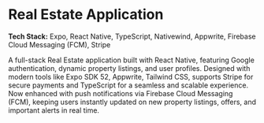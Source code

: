 # Real Estate Application  

**Tech Stack:** Expo, React Native, TypeScript, Nativewind, Appwrite, Firebase Cloud Messaging (FCM), Stripe

A full-stack Real Estate application built with React Native, featuring Google authentication, dynamic property listings, and user profiles. Designed with modern tools like Expo SDK 52, Appwrite, Tailwind CSS, supports Stripe for secure payments and TypeScript for a seamless and scalable experience. Now enhanced with push notifications via Firebase Cloud Messaging (FCM), keeping users instantly updated on new property listings, offers, and important alerts in real time.
